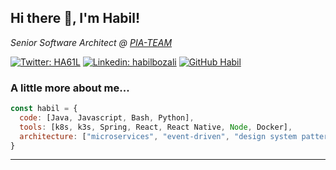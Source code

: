 <h2> Hi there 👋, I'm Habil!</h2>
<p><em>Senior Software Architect @ <a href="http://www.pia-team.com">PIA-TEAM</a></em></p>

[![Twitter: HA61L](https://img.shields.io/twitter/follow/HA61L?style=social)](https://twitter.com/HA61L)
[![Linkedin: habilbozali](https://img.shields.io/badge/-habilbozali-blue?style=flat-square&logo=Linkedin&logoColor=white&link=https://www.linkedin.com/in/habilbozali/)](https://www.linkedin.com/in/habilbozali/)
[![GitHub Habil](https://img.shields.io/github/followers/habil?label=follow&style=social)](https://github.com/habil)


### A little more about me...  

```javascript
const habil = {
  code: [Java, Javascript, Bash, Python],
  tools: [k8s, k3s, Spring, React, React Native, Node, Docker],
  architecture: ["microservices", "event-driven", "design system pattern"]
}
```

---

<!--
**habil/habil** is a ✨ _special_ ✨ repository because its `README.md` (this file) appears on your GitHub profile.

Here are some ideas to get you started:

- 🔭 I’m currently working on ...
- 🌱 I’m currently learning ...
- 👯 I’m looking to collaborate on ...
- 🤔 I’m looking for help with ...
- 💬 Ask me about ...
- 📫 How to reach me: ...
- 😄 Pronouns: ...
- ⚡ Fun fact: ...
-->
